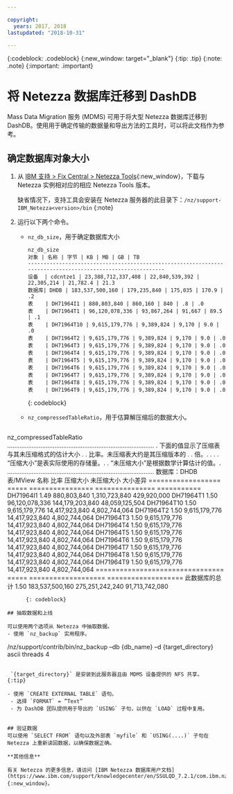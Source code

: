 ```yaml
---

copyright:
  years: 2017, 2018
lastupdated: "2018-10-31"

---
```

{:codeblock: .codeblock}
{:new_window: target="_blank"}
{:tip: .tip}
{:note: .note}
{:important: .important}

# 将 Netezza 数据库迁移到 DashDB

Mass Data Migration 服务 (MDMS) 可用于将大型 Netezza 数据库迁移到 DashDB。使用用于确定传输的数据量和导出方法的工具时，可以将此文档作为参考。

## 确定数据库对象大小
1. 从 [IBM 支持 > Fix Central > Netezza Tools](https://www-945.ibm.com/support/fixcentral/options?selectionBean.selectedTab=find&selection=ibm%2fInformation+Management%3bPureData+System+for+Analytics%3bibm%2fInformation+Management%2fNetezza+Tools){:new_window}，下载与 Netezza 实例相对应的相应 Netezza Tools 版本。

   缺省情况下，支持工具会安装在 Netezza 服务器的此目录下：`/nz/support-IBM_Netezza<version>/bin`
   {:note}

2. 运行以下两个命令。
   - `nz_db_size`，用于确定数据库大小

     ```
     nz_db_size
     对象 | 名称 | 字节 | KB | MB | GB | TB
     -----------------------------------------------------------------------------------------------------------
     设备  | cdcntze1 | 23,388,712,337,408 | 22,840,539,392 | 22,305,214 | 21,782.4 | 21.3
     数据库| DHDB | 183,537,500,160 | 179,235,840 | 175,035 | 170.9 | .2
     表    | DH71964I1 | 880,803,840 | 860,160 | 840 | .8 | .0
     表    | DH71964T1 | 96,120,078,336 | 93,867,264 | 91,667 | 89.5 | .1
     表    | DH71964T10 | 9,615,179,776 | 9,389,824 | 9,170 | 9.0 | .0
     表    | DH71964T2 | 9,615,179,776 | 9,389,824 | 9,170 | 9.0 | .0
     表    | DH71964T3 | 9,615,179,776 | 9,389,824 | 9,170 | 9.0 | .0
     表    | DH71964T4 | 9,615,179,776 | 9,389,824 | 9,170 | 9.0 | .0
     表    | DH71964T5 | 9,615,179,776 | 9,389,824 | 9,170 | 9.0 | .0
     表    | DH71964T6 | 9,615,179,776 | 9,389,824 | 9,170 | 9.0 | .0
     表    | DH71964T7 | 9,615,179,776 | 9,389,824 | 9,170 | 9.0 | .0
     表    | DH71964T8 | 9,615,179,776 | 9,389,824 | 9,170 | 9.0 | .0
     表    | DH71964T9 | 9,615,179,776 | 9,389,824 | 9,170 | 9.0 | .0
     ```
     {: codeblock}

   - `nz_compressedTableRatio`，用于估算解压缩后的数据大小。

      ```
  nz_compressedTableRatio
  ....................................................................................
      . 下面的值显示了压缩表与其未压缩格式的估计大小 .
. 比率。未压缩表大约是其压缩版本的 <ratio> .
. 倍。.
      . .
      . “压缩大小”是表实际使用的存储量。.
      . “未压缩大小”是根据数学计算估计的值。.
      ....................................................................................
      数据库：DHDB
表/MView 名称 比率 压缩大小 未压缩大小 大小差异
================== ===== ================ =============== ===========
DH71964I1 1.49 880,803,840 1,310,723,840 429,920,000
DH71964T1 1.50 96,120,078,336 144,179,203,840 48,059,125,504
DH71964T10 1.50 9,615,179,776 14,417,923,840 4,802,744,064
DH71964T2 1.50 9,615,179,776 14,417,923,840 4,802,744,064
DH71964T3 1.50 9,615,179,776 14,417,923,840 4,802,744,064
DH71964T4 1.50 9,615,179,776 14,417,923,840 4,802,744,064
DH71964T5 1.50 9,615,179,776 14,417,923,840 4,802,744,064
DH71964T6 1.50 9,615,179,776 14,417,923,840 4,802,744,064
DH71964T7 1.50 9,615,179,776 14,417,923,840 4,802,744,064
DH71964T8 1.50 9,615,179,776 14,417,923,840 4,802,744,064
DH71964T9 1.50 9,615,179,776 14,417,923,840 4,802,744,064
================================ ===== =================== ===================
此数据库的总计 1.50 183,537,500,160 275,251,242,240 91,713,742,080
```
      {: codeblock}

## 抽取数据和上线

可以使用两个选项从 Netezza 中抽取数据。
- 使用 `nz_backup` 实用程序。
   ```
  /nz/support/contrib/bin/nz_backup –db   {db_name} –d  {target_directory}  ascii threads 4
  ```

   `{target_directory}` 是安装到此服务器且由 MDMS 设备提供的 NFS 共享。
{:tip}

- 使用 `CREATE EXTERNAL TABLE` 语句。
   - 选择 `FORMAT` = ”Text”
   - 为 DashDB 团队提供用于导出的 `USING` 子句，以供在 `LOAD` 过程中复用。


## 验证数据
可以使用 `SELECT FROM` 语句以及外部表 `myfile` 和 `USING(....)` 子句在 Netezza 上重新读回数据，以确保数据正确。

**其他信息**

有关 Netezza 的更多信息，请访问 [IBM Netezza 数据库用户文档](https://www.ibm.com/support/knowledgecenter/en/SSULQD_7.2.1/com.ibm.nz.dbu.doc/c_dbuser_plg_overview.html){:new_window}。
